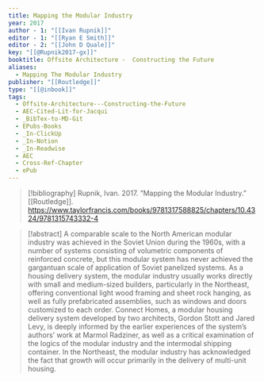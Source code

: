 ```yaml
---
title: Mapping the Modular Industry
year: 2017
author - 1: "[[Ivan Rupnik]]"
editor - 1: "[[Ryan E Smith]]"
editor - 2: "[[John D Quale]]"
key: "[[@Rupnik2017-gx]]"
booktitle: Offsite Architecture -  Constructing the Future
aliases:
  - Mapping The Modular Industry
publisher: "[[Routledge]]"
type: "[[@inbook]]"
tags:
  - Offsite-Architecture---Constructing-the-Future
  - AEC-Cited-Lit-for-Jacqui
  - _BibTex-to-MD-Git
  - EPubs-Books
  - _In-ClickUp
  - _In-Notion
  - _In-Readwise
  - AEC
  - Cross-Ref-Chapter
  - ePub
---
```


> [!bibliography]
> Rupnik, Ivan. 2017. “Mapping the Modular Industry.” [[Routledge]]. https://www.taylorfrancis.com/books/9781317588825/chapters/10.4324/9781315743332-4

> [!abstract]
> A comparable scale to the North American modular industry was achieved in the Soviet Union during the 1960s, with a number of systems consisting of volumetric components of reinforced concrete, but this modular system has never achieved the gargantuan scale of application of Soviet panelized systems. As a housing delivery system, the modular industry usually works directly with small and medium-sized builders, particularly in the Northeast, offering conventional light wood framing and sheet rock hanging, as well as fully prefabricated assemblies, such as windows and doors customized to each order. Connect Homes, a modular housing delivery system developed by two architects, Gordon Stott and Jared Levy, is deeply informed by the earlier experiences of the system’s authors’ work at Marmol Radziner, as well as a critical examination of the logics of the modular industry and the intermodal shipping container. In the Northeast, the modular industry has acknowledged the fact that growth will occur primarily in the delivery of multi-unit housing.